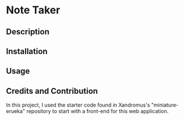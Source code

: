 # Note Taker

## Description

## Installation

## Usage

## Credits and Contribution

In this project, I used the starter code found in Xandromus's "miniature-erueka" repository to start with a front-end for this web application.
